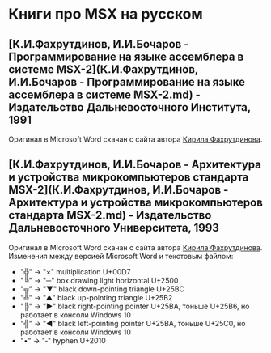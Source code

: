 ﻿Книги про MSX на русском
========================

## [К.И.Фахрутдинов, И.И.Бочаров - Программирование на языке ассемблера в системе MSX-2](К.И.Фахрутдинов, И.И.Бочаров - Программирование на языке ассемблера в системе MSX-2.md) - Издательство Дальневосточного Института, 1991

Оригинал в Microsoft Word скачан с сайта автора [Кирила Фахрутдинова](http://www.kirfa.com/).

## [К.И.Фахрутдинов, И.И.Бочаров - Архитектура и устройства микрокомпьютеров стандарта MSX-2](К.И.Фахрутдинов, И.И.Бочаров - Архитектура и устройства микрокомпьютеров стандарта MSX-2.md) - Издательство Дальневосточного Университета, 1993

Оригинал в Microsoft Word скачан с сайта автора [Кирила Фахрутдинова](http://www.kirfa.com/).
Изменения между версией Microsoft Word и текстовым файлом:

- "╬" -> "×" multiplication U+00D7
- "╚" -> "─" box drawing light horizontal U+2500
- "╦" -> "▼" black down-pointing triangle U+25BC
- "╩" -> "▲" black up-pointing triangle U+25B2
- "╠" -> "►" black right-pointing pointer U+25BA, тоньше U+25B6, но работает в консоли Windows 10
- "╣" -> "◄" black left-pointing pointer U+25BA, тоньше U+25C0, но работает в консоли Windows 10
- "•" -> "‐" hyphen U+2010
